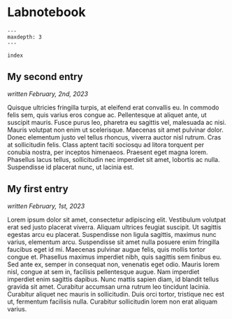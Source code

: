 # Labnotebook


```{toctree}
---
maxdepth: 3
---

index
```


## My second entry

*written February, 2nd, 2023*

Quisque ultricies fringilla turpis, at eleifend erat convallis eu. In commodo
felis sem, quis varius eros congue ac. Pellentesque at aliquet ante, ut
suscipit mauris. Fusce purus leo, pharetra eu sagittis vel, malesuada ac nisi.
Mauris volutpat non enim ut scelerisque. Maecenas sit amet pulvinar dolor.
Donec elementum justo vel tellus rhoncus, viverra auctor nisl rutrum. Cras at
sollicitudin felis. Class aptent taciti sociosqu ad litora torquent per
conubia nostra, per inceptos himenaeos. Praesent eget magna lorem. Phasellus
lacus tellus, sollicitudin nec imperdiet sit amet, lobortis ac nulla.
Suspendisse id placerat nunc, ut lacinia est.

## My first entry

*written February, 1st, 2023*

Lorem ipsum dolor sit amet, consectetur adipiscing elit. Vestibulum volutpat
erat sed justo placerat viverra. Aliquam ultrices feugiat suscipit. Ut
sagittis egestas arcu eu placerat. Suspendisse non ligula sagittis, maximus
nunc varius, elementum arcu. Suspendisse sit amet nulla posuere enim fringilla
faucibus eget id mi. Maecenas pulvinar augue felis, quis mollis tortor congue
et. Phasellus maximus imperdiet nibh, quis sagittis sem finibus eu. Sed ante
ex, semper in consequat non, venenatis eget odio. Mauris lorem nisl, congue at
sem in, facilisis pellentesque augue. Nam imperdiet imperdiet enim sagittis
dapibus. Nunc mattis sapien diam, id blandit tellus gravida sit amet.
Curabitur accumsan urna rutrum leo tincidunt lacinia. Curabitur aliquet nec
mauris in sollicitudin. Duis orci tortor, tristique nec est ut, fermentum
facilisis nulla. Curabitur sollicitudin lorem non erat aliquam varius.
